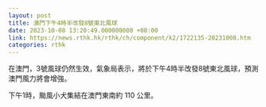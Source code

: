 ```yaml
---
layout: post
title: 澳門下午4時半改發8號東北風球
date: 2023-10-08 13:20:49.000000000 +08:00
link: https://news.rthk.hk/rthk/ch/component/k2/1722135-20231008.htm
categories: rthk
---
```


在澳門，3號風球仍然生效，氣象局表示，將於下午4時半改發8號東北風球，預測澳門風力將會增強。

下午1時，颱風小犬集結在澳門東南約 110 公里。
